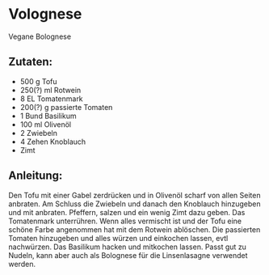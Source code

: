 Volognese
===
Vegane Bolognese

Zutaten:
---
- 500 g Tofu
- 250(?) ml Rotwein
- 8 EL Tomatenmark
- 200(?) g passierte Tomaten
- 1 Bund Basilikum
- 100 ml Olivenöl
- 2  Zwiebeln
- 4 Zehen Knoblauch
-   Zimt

Anleitung:
---
Den Tofu mit einer Gabel zerdrücken und in Olivenöl scharf von allen Seiten anbraten.
Am Schluss die Zwiebeln und danach den Knoblauch hinzugeben und mit anbraten.
Pfeffern, salzen und ein wenig Zimt dazu geben.
Das Tomatenmark unterrühren.
Wenn alles vermischt ist und der Tofu eine schöne Farbe angenommen hat mit dem Rotwein ablöschen.
Die passierten Tomaten hinzugeben und alles würzen und einkochen lassen, evtl nachwürzen.
Das Basilikum hacken und mitkochen lassen.
Passt gut zu Nudeln, kann aber auch als Bolognese für die Linsenlasagne verwendet werden.
